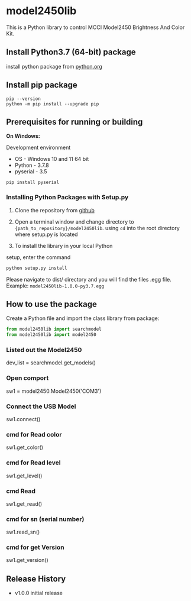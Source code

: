 # model2450lib

This is a Python library to control MCCI Model2450 Brightness And Color Kit.

## Install Python3.7 (64-bit) package

install python package from [python.org](https://www.python.org/ftp/python/3.7.8/python-3.7.8-amd64.exe)

## Install pip package

```shell
pip --version
python -m pip install --upgrade pip
```

## Prerequisites for running or building

<strong>On Windows:</strong>

Development environment

* OS - Windows 10 and 11 64 bit
* Python - 3.7.8
* pyserial - 3.5

```shell
pip install pyserial
```

### Installing Python Packages with Setup.py

1. Clone the repository from [github](https://github.com/mcci-usb/model2450lib)

2. Open a terminal window and change directory to  `{path_to_repository}/model2450lib`. using `cd` into the root directory where setup.py is located

3. To install the library in your local Python

setup, enter the command

```bash
python setup.py install
```

Please navigate to dist/ directory and you will find the files .egg file.
Example: `model2450lib-1.0.0-py3.7.egg`

## How to use the package

Create a Python file and import the class library from package:

```python
from model2450lib import searchmodel
from model2450lib import model2450
```

### Listed out the Model2450

dev_list = searchmodel.get_models()

### Open comport

sw1 = model2450.Model2450('COM3')

### Connect the USB Model

sw1.connect()

### cmd for Read color

sw1.get_color()

### cmd for Read level

sw1.get_level()

### cmd Read

sw1.get_read()

### cmd for sn (serial number)

sw1.read_sn()

### cmd for get Version

sw1.get_version()

## Release History

- v1.0.0 initial release
